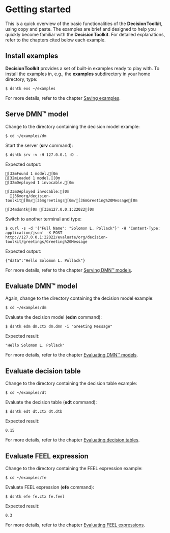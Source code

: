 # Getting started

This is a quick overview of the basic functionalities of the <span style="font-weight:bold;word-spacing:-0.15rem;">Decision Toolkit</span>, using copy and paste.
The examples are brief and designed to help you quickly become familiar with the <span style="font-weight:bold;word-spacing:-0.15rem;">Decision Toolkit</span>.
For detailed explanations, refer to the chapters cited below each example.

## Install examples

<span style="font-weight:bold;word-spacing:-0.15rem;">Decision Toolkit</span> provides a set of built-in examples ready to play with.
To install the examples in, e.g., the **examples** subdirectory in your home directory, type:

```shell 
$ dsntk exs ~/examples
```

For more details, refer to the chapter [Saving examples](commands/command-exs.md).

## Serve DMN™ model

Change to the directory containing the decision model example:

```shell
$ cd ~/examples/dm
```

Start the server  (**srv** command):

```shell
$ dsntk srv -v -H 127.0.0.1 -D .
```

Expected output:

```ansi
[32mFound 1 model.[0m
[32mLoaded 1 model.[0m
[32mDeployed 1 invocable.[0m

[33mDeployed invocable:[0m
  [36morg/decision-toolkit[0m/[35mgreetings[0m/[36mGreeting%20Message[0m

[34mdsntk[0m [33m127.0.0.1:22022[0m
```

Switch to another terminal and type:

```shell
$ curl -s -d '{"Full Name": "Solomon L. Pollack"}' -H 'Content-Type: application/json' -X POST http://127.0.0.1:22022/evaluate/org/decision-toolkit/greetings/Greeting%20Message
```

Expected output:

```ansi
{"data":"Hello Solomon L. Pollack"}
```

For more details, refer to the chapter [Serving DMN™ models](commands/command-srv.md).

## Evaluate DMN™ model

Again, change to the directory containing the decision model example:

```shell
$ cd ~/examples/dm
```

Evaluate the decision model (**edm** command):

```shell
$ dsntk edm dm.ctx dm.dmn -i "Greeting Message"
```

Expected result:

```ansi
"Hello Solomon L. Pollack"
```

For more details, refer to the chapter [Evaluating DMN™ models](commands/command-edm.md).

## Evaluate decision table

Change to the directory containing the decision table example:

```shell
$ cd ~/examples/dt
```

Evaluate the decision table (**edt** command):

```shell
$ dsntk edt dt.ctx dt.dtb
```

Expected result:

```ansi
0.15
```

For more details, refer to the chapter [Evaluating decision tables](commands/command-edt.md).

## Evaluate FEEL expression

Change to the directory containing the FEEL expression example:

```shell
$ cd ~/examples/fe
```

Evaluate FEEL expression (**efe** command):

```shell
$ dsntk efe fe.ctx fe.feel
```

Expected result:

```ansi
0.3
```

For more details, refer to the chapter [Evaluating FEEL expressions](commands/command-efe.md).
